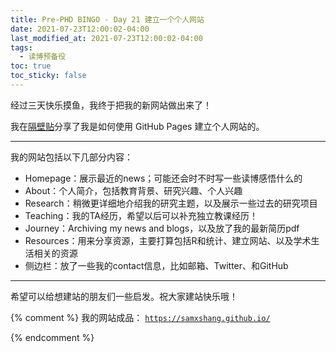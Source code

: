 ```yaml
---
title: Pre-PHD BINGO - Day 21 建立一个个人网站
date: 2021-07-23T12:00:02-04:00
last_modified_at: 2021-07-23T12:00:02-04:00
tags:
  - 读博预备役
toc: true
toc_sticky: false
---
```


经过三天快乐摸鱼，我终于把我的新网站做出来了！

<!--more-->

我在[隔壁贴](https://samsmerrygoround.github.io/2021/07/22/make-a-github-website.html)分享了我是如何使用 GitHub Pages 建立个人网站的。

---
我的网站包括以下几部分内容：

-   Homepage：展示最近的news；可能还会时不时写一些读博感悟什么的
-   About：个人简介，包括教育背景、研究兴趣、个人兴趣
-   Research：稍微更详细地介绍我的研究主题，以及展示一些过去的研究项目
-   Teaching：我的TA经历，希望以后可以补充独立教课经历！
-   Journey：Archiving my news and blogs，以及放了我的最新简历pdf
-   Resources：用来分享资源，主要打算包括R和统计、建立网站、以及学术生活相关的资源
-   侧边栏：放了一些我的contact信息，比如邮箱、Twitter、和GitHub

---
希望可以给想建站的朋友们一些启发。祝大家建站快乐哦！

{% comment %}
我的网站成品： [`https://samxshang.github.io/`](https://samxshang.github.io/)


{% endcomment %}